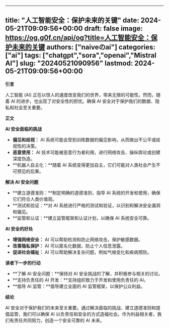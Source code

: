 
---
title: "人工智能安全：保护未来的关键"
date: 2024-05-21T09:09:56+00:00
draft: false
image: https://og.g0f.cn/api/og?title=人工智能安全：保护未来的关键
authors: ["naiveのai"]
categories: ["ai"]
tags: ["chatgpt","sora","openai","Mistral AI"]
slug: "20240521090956"
lastmod: 2024-05-21T09:09:56+00:00
---
**引言**

人工智能 (AI) 正在以惊人的速度改变我们的世界，带来无限的可能性。然而，随着 AI 的进步，也出现了对安全性的担忧。确保 AI 安全对于保护我们的数据、隐私和社会至关重要。

**正文**

**AI 安全面临的挑战**

* **偏见和歧视：** AI 系统可能会受到训练数据的偏见影响，从而做出不公平或歧视性的决策。
* **恶意使用：** AI 技术可能被恶意行为者利用，进行网络攻击、操纵舆论或创建深度伪造。
* **机器人自主化：**随着 AI 系统变得更加自主，它们可能对人类社会产生不可预见的后果。

**解决 AI 安全问题**

* **建立道德准则：**制定明确的道德准则，指导 AI 系统的开发和使用，确保它们符合人类价值观。
* **测试和验证：**对 AI 系统进行严格的测试和验证，以识别和解决安全漏洞和偏见。
* **监管和认证：**建立监管框架和认证计划，以确保 AI 系统安全可靠。

**AI 安全的好处**

* **增强网络安全：** AI 可以帮助检测和防止网络攻击，保护敏感数据。
* **改善隐私保护：** AI 可以匿名化数据，防止个人信息泄露。
* **促进社会福祉：** AI 可以帮助解决复杂问题，例如气候变化和疾病预防。

**读者下一步的行动**

* **了解 AI 安全问题：**保持对 AI 安全挑战的了解，并积极参与相关的讨论。
* **支持负责任的 AI 开发：**支持组织致力于开发和使用负责任的 AI。
* **倡导 AI 监管：**倡导建立全面的 AI 监管框架，以保护公众利益。

**结论**

AI 安全对于保护我们的未来至关重要。通过解决面临的挑战、建立道德准则和提倡监管，我们可以确保 AI 以负责任和安全的方式造福社会。作为利益相关者，我们有责任共同努力，创造一个安全可靠的 AI 未来。